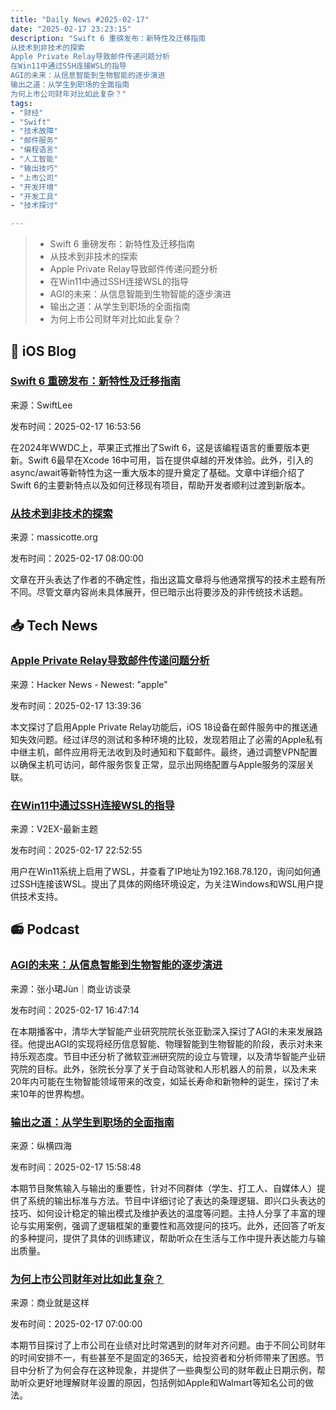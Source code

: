 ```yaml
---
title: "Daily News #2025-02-17"
date: "2025-02-17 23:23:15"
description: "Swift 6 重磅发布：新特性及迁移指南
从技术到非技术的探索
Apple Private Relay导致邮件传递问题分析
在Win11中通过SSH连接WSL的指导
AGI的未来：从信息智能到生物智能的逐步演进
输出之道：从学生到职场的全面指南
为何上市公司财年对比如此复杂？"
tags: 
- "财经"
- "Swift"
- "技术故障"
- "邮件服务"
- "编程语言"
- "人工智能"
- "输出技巧"
- "上市公司"
- "开发环境"
- "开发工具"
- "技术探讨"

---
```


> - Swift 6 重磅发布：新特性及迁移指南
> - 从技术到非技术的探索
> - Apple Private Relay导致邮件传递问题分析
> - 在Win11中通过SSH连接WSL的指导
> - AGI的未来：从信息智能到生物智能的逐步演进
> - 输出之道：从学生到职场的全面指南
> - 为何上市公司财年对比如此复杂？

## 🍎 iOS Blog

### [Swift 6 重磅发布：新特性及迁移指南](https://www.avanderlee.com/concurrency/swift-6-migrating-xcode-projects-packages/)

来源：SwiftLee

发布时间：2025-02-17 16:53:56

在2024年WWDC上，苹果正式推出了Swift 6，这是该编程语言的重要版本更新。Swift 6最早在Xcode 16中可用，旨在提供卓越的开发体验。此外，引入的async/await等新特性为这一重大版本的提升奠定了基础。文章中详细介绍了Swift 6的主要新特点以及如何迁移现有项目，帮助开发者顺利过渡到新版本。

### [从技术到非技术的探索](https://www.massicotte.org/leverage)

来源：massicotte.org

发布时间：2025-02-17 08:00:00

文章在开头表达了作者的不确定性，指出这篇文章将与他通常撰写的技术主题有所不同。尽管文章内容尚未具体展开，但已暗示出将要涉及的非传统技术话题。

## 📥 Tech News

### [Apple Private Relay导致邮件传递问题分析](https://vowe.net/2025/01/27/apple-private-relay-causing-mail-delivery-issues/)

来源：Hacker News - Newest: "apple"

发布时间：2025-02-17 13:39:36

本文探讨了启用Apple Private Relay功能后，iOS 18设备在邮件服务中的推送通知失效问题。经过详尽的测试和多种环境的比较，发现若阻止了必需的Apple私有中继主机，邮件应用将无法收到及时通知和下载邮件。最终，通过调整VPN配置以确保主机可访问，邮件服务恢复正常，显示出网络配置与Apple服务的深层关联。

### [在Win11中通过SSH连接WSL的指导](https://www.v2ex.com/t/1112155)

来源：V2EX-最新主题

发布时间：2025-02-17 22:52:55

用户在Win11系统上启用了WSL，并查看了IP地址为192.168.78.120，询问如何通过SSH连接该WSL。提出了具体的网络环境设定，为关注Windows和WSL用户提供技术支持。


## 📻 Podcast

### [AGI的未来：从信息智能到生物智能的逐步演进](https://www.xiaoyuzhoufm.com/episode/67b2b786606e5c5940eeb4ce)

来源：张小珺Jùn｜商业访谈录

发布时间：2025-02-17 16:47:14

在本期播客中，清华大学智能产业研究院院长张亚勤深入探讨了AGI的未来发展路径。他提出AGI的实现将经历信息智能、物理智能到生物智能的阶段，表示对未来持乐观态度。节目中还分析了微软亚洲研究院的设立与管理，以及清华智能产业研究院的目标。此外，张院长分享了关于自动驾驶和人形机器人的前景，以及未来20年内可能在生物智能领域带来的改变，如延长寿命和新物种的诞生，探讨了未来10年的世界构想。

### [输出之道：从学生到职场的全面指南](https://www.xiaoyuzhoufm.com/episode/67b2e35b606e5c5940f9dcfd)

来源：纵横四海

发布时间：2025-02-17 15:58:48

本期节目聚焦输入与输出的重要性，针对不同群体（学生、打工人、自媒体人）提供了系统的输出标准与方法。节目中详细讨论了表达的条理逻辑、即兴口头表达的技巧、如何设计稳定的输出模式及维护表达的温度等问题。主持人分享了丰富的理论与实用案例，强调了逻辑框架的重要性和高效提问的技巧。此外，还回答了听友的多种提问，提供了具体的训练建议，帮助听众在生活与工作中提升表达能力与输出质量。

### [为何上市公司财年对比如此复杂？](https://www.xiaoyuzhoufm.com/episode/67b1fac6606e5c5940d5492e)

来源：商业就是这样

发布时间：2025-02-17 07:00:00

本期节目探讨了上市公司在业绩对比时常遇到的财年对齐问题。由于不同公司财年的时间安排不一，有些甚至不是固定的365天，给投资者和分析师带来了困惑。节目中分析了为何会存在这种现象，并提供了一些典型公司的财年截止日期示例，帮助听众更好地理解财年设置的原因，包括例如Apple和Walmart等知名公司的做法。
